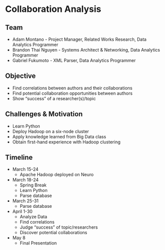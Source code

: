 # Collaboration Analysis
## Team
* Adam Montano - Project Manager, Related Works Research, Data Analytics Programmer
* Brandon Thai Nguyen - Systems Architect & Networking, Data Analytics Programmer
* Gabriel Fukumoto - XML Parser, Data Analytics Programmer

## Objective
* Find correlations between authors and their collaborations
* Find potential collaboration opportunities between authors
* Show “success” of a researcher(s)/topic

## Challenges & Motivation
* Learn Python
* Deploy Hadoop on a six-node cluster
* Apply knowledge learned from Big Data class
* Obtain first-hand experience with Hadoop clustering


## Timeline
* March 15-24
  * Apache Hadoop deployed on Neuro
* March 18-24
  * Spring Break
  * Learn Python
  * Parse database
* March 25-31
  * Parse database
* April 1-30
  * Analyze Data
  * Find correlations
  * Judge “success” of topic/researchers
  * Discover potential collaborations
* May 8
  * Final Presentation
